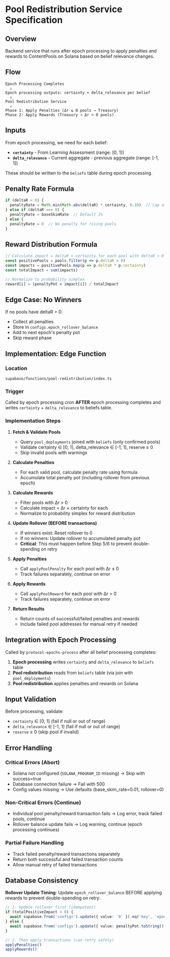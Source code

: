 # Pool Redistribution Service Specification

## Overview

Backend service that runs after epoch processing to apply penalties and rewards to ContentPools on Solana based on belief relevance changes.

## Flow

```
Epoch Processing Completes
  ↓
Epoch processing outputs: certainty + delta_relevance per belief
  ↓
Pool Redistribution Service
  ↓
Phase 1: Apply Penalties (Δr ≤ 0 pools → Treasury)
Phase 2: Apply Rewards (Treasury → Δr > 0 pools)
```

## Inputs

From epoch processing, we need for each belief:
- **`certainty`** - From Learning Assessment (range: [0, 1])
- **`delta_relevance`** - Current aggregate - previous aggregate (range: [-1, 1])

These should be written to the `beliefs` table during epoch processing.

## Penalty Rate Formula

```typescript
if (deltaR < 0) {
  penaltyRate = Math.min(Math.abs(deltaR) * certainty, 0.10)  // Cap at 10%
} else if (deltaR === 0) {
  penaltyRate = baseSkimRate  // Default 1%
} else {
  penaltyRate = 0  // No penalty for rising pools
}
```

## Reward Distribution Formula

```typescript
// Calculate impact = deltaR × certainty for each pool with deltaR > 0
const positivePools = pools.filter(p => p.deltaR > 0)
const impacts = positivePools.map(p => p.deltaR * p.certainty)
const totalImpact = sum(impacts)

// Normalize to probability simplex
reward[i] = (penaltyPot × impact[i]) / totalImpact
```

## Edge Case: No Winners

If no pools have deltaR > 0:
- Collect all penalties
- Store in `configs.epoch_rollover_balance`
- Add to next epoch's penalty pot
- Skip reward phase

## Implementation: Edge Function

### Location

`supabase/functions/pool-redistribution/index.ts`

### Trigger

Called by epoch processing cron **AFTER** epoch processing completes and writes `certainty` + `delta_relevance` to beliefs table.

### Implementation Steps

1. **Fetch & Validate Pools**
   - Query `pool_deployments` joined with `beliefs` (only confirmed pools)
   - Validate certainty ∈ [0, 1], delta_relevance ∈ [-1, 1], reserve ≥ 0
   - Skip invalid pools with warnings

2. **Calculate Penalties**
   - For each valid pool, calculate penalty rate using formula
   - Accumulate total penalty pot (including rollover from previous epoch)

3. **Calculate Rewards**
   - Filter pools with Δr > 0
   - Calculate impact = Δr × certainty for each
   - Normalize to probability simplex for reward distribution

4. **Update Rollover (BEFORE transactions)**
   - If winners exist: Reset rollover to 0
   - If no winners: Update rollover to accumulated penalty pot
   - **Critical**: This must happen before Step 5/6 to prevent double-spending on retry

5. **Apply Penalties**
   - Call `applyPoolPenalty` for each pool with Δr ≤ 0
   - Track failures separately, continue on error

6. **Apply Rewards**
   - Call `applyPoolReward` for each pool with Δr > 0
   - Track failures separately, continue on error

7. **Return Results**
   - Return counts of successful/failed penalties and rewards
   - Include failed pool addresses for manual retry if needed


## Integration with Epoch Processing

Called by `protocol-epochs-process` after all belief processing completes:

1. **Epoch processing** writes `certainty` and `delta_relevance` to `beliefs` table
2. **Pool redistribution** reads from `beliefs` table (via join with `pool_deployments`)
3. **Pool redistribution** applies penalties and rewards on Solana

## Input Validation

Before processing, validate:
- `certainty` ∈ [0, 1] (fail if null or out of range)
- `delta_relevance` ∈ [-1, 1] (fail if null or out of range)
- `reserve` ≥ 0 (skip pool if invalid)

## Error Handling

### Critical Errors (Abort)
- Solana not configured (`SOLANA_PROGRAM_ID` missing) → Skip with success=true
- Database connection failure → Fail with 500
- Config values missing → Use defaults (base_skim_rate=0.01, rollover=0)

### Non-Critical Errors (Continue)
- Individual pool penalty/reward transaction fails → Log error, track failed pools, continue
- Rollover balance update fails → Log warning, continue (epoch processing continues)

### Partial Failure Handling
- Track failed penalty/reward transactions separately
- Return both successful and failed transaction counts
- Allow manual retry of failed transactions

## Database Consistency

**Rollover Update Timing**: Update `epoch_rollover_balance` BEFORE applying rewards to prevent double-spending on retry:

```typescript
// 1. Update rollover first (idempotent)
if (totalPositiveImpact > 0) {
  await supabase.from('configs').update({ value: '0' }).eq('key', 'epoch_rollover_balance')
} else {
  await supabase.from('configs').update({ value: penaltyPot.toString() }).eq('key', 'epoch_rollover_balance')
}

// 2. Then apply transactions (can retry safely)
applyPenalties()
applyRewards()
```
